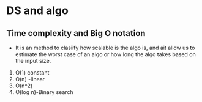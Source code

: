 # DS and algo

## Time complexity and Big O notation
- It is an method to clasiify how scalable is the algo is, and ait allow us to estimate the worst case of an algo or 
how long the algo takes based on the input size.

1. O(1) constant
2. O(n) -linear
3. O(n^2)
4. O(log n)-Binary search
